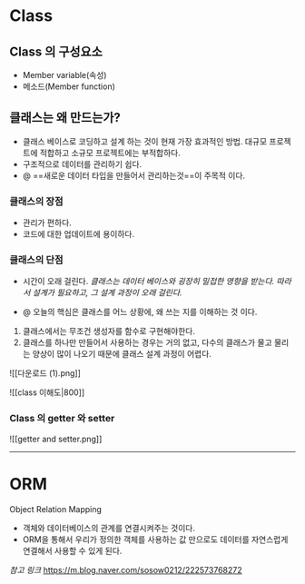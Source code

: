 
# **Class**

## Class 의 구성요소
- Member variable(속성)
- 메소드(Member function)

## 클래스는 왜 만드는가?
- 클래스 베이스로 코딩하고 설계 하는 것이 현재 가장 효과적인 방법. 대규모 프로젝트에 적합하고 소규모 프로젝트에는 부적합하다.
- 구조적으로 데이터를 관리하기 쉽다.
- @ ==새로운 데이터 타입을 만들어서 관리하는것==이 주목적 이다.
### 클래스의 장점
-  관리가 편하다.
-  코드에 대한 업데이트에 용이하다.

### 클래스의 단점
-  시간이 오래 걸린다. *클래스는 데이터 베이스와 굉장히 밀접한 영향을 받는다. 따라서 설계가 필요하고, 그 설계 과정이 오래 걸린다.*

- @ 오늘의 핵심은 클래스를 어느 상황에, 왜 쓰는 지를 이해하는 것 이다.

 1. 클래스에서는 무조건 생성자를 함수로 구현해야한다.
 2. 클래스를 하나만 만들어서 사용하는 경우는 거의 없고, 다수의 클래스가 물고 물리는 양상이 많이 나오기 때문에 클래스 설계 과정이 어렵다.



![[다운로드 (1).png]]


![[class 이해도|800]]


### Class 의 getter 와 setter
![[getter and setter.png]]

---


# **ORM**

Object Relation Mapping
- 객체와 데이터베이스의 관계를 연결시켜주는 것이다.
- ORM을 통해서 우리가 정의한 객체를 사용하는 값 만으로도 데이터를 자연스럽게 연결해서 사용할 수 있게 된다.

*참고 링크*
https://m.blog.naver.com/sosow0212/222573768272




